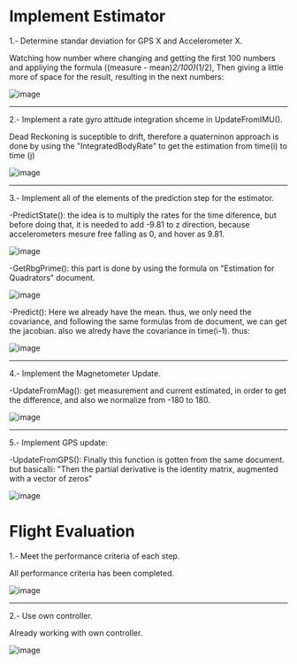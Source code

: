 # Implement Estimator
1.- Determine standar deviation for GPS X and Accelerometer X.

Watching how number where changing and getting the first 100 numbers and appliying the formula ((measure - mean)*2/100)*(1/2),
Then giving a little more of space for the result, resulting in the next numbers:

![image](https://user-images.githubusercontent.com/29236973/141076284-5263583e-787d-4c23-a40f-8048af0bc22e.png)

------------------------------------------------------------------------------------------------------------

2.- Implement a rate gyro attitude integration shceme in UpdateFromIMU().

Dead Reckoning is suceptible to drift, therefore a quaterninon approach is done by using the "IntegratedBodyRate" to get the estimation from time(i) to time (j)

![image](https://user-images.githubusercontent.com/29236973/141078023-4e70dcab-1ec0-446a-ad14-1e2ebabd82a2.png)

------------------------------------------------------------------------------------------------------------


3.- Implement all of the elements of the prediction step for the estimator.

-PredictState(): the idea is to multiply the rates for the time diference, but before doing that, it is needed to add -9.81 to z direction, because accelerometers mesure free falling as 0, and hover as 9.81.

![image](https://user-images.githubusercontent.com/29236973/141083949-470448bc-211d-427a-a00e-46af63fcdd45.png)

-GetRbgPrime(): this part is done by using the formula on "Estimation for Quadrators" document.

![image](https://user-images.githubusercontent.com/29236973/141085915-326fbab4-9cdb-4f96-9235-7f192e2b7b5e.png)

-Predict(): Here we already have the mean. thus, we only need the covariance, and following the same formulas from de document, we can get the jacobian. also we alredy have the covariance in time(i-1). thus:

![image](https://user-images.githubusercontent.com/29236973/141088716-88c72f94-9d58-4f74-adca-c2091a8af8fd.png)

------------------------------------------------------------------------------------------------------------


4.- Implement the Magnetometer Update.

-UpdateFromMag(): get measurement and current estimated, in order to get the difference, and also we normalize from -180 to 180.

![image](https://user-images.githubusercontent.com/29236973/141097414-c6bcb802-5fd3-46c2-9579-7f7dde4bf55d.png)

------------------------------------------------------------------------------------------------------------

5.- Implement GPS update:

-UpdateFromGPS(): Finally this function is gotten from the same document. but basicalli: "Then the partial derivative is the identity matrix, augmented with a vector of zeros"

![image](https://user-images.githubusercontent.com/29236973/141099819-cd4c31ea-2734-436c-ab1d-7b68dffd5d2e.png)

# Flight Evaluation

1.- Meet the performance criteria of each step.

All performance criteria has been completed.

![image](https://user-images.githubusercontent.com/29236973/141101324-d87b7c40-ee9b-4756-8315-5e38b2f34201.png)

------------------------------------------------------------------------------------------------------------

2.- Use own controller.

Already working with own controller.

![image](https://user-images.githubusercontent.com/29236973/141101437-b8a2abe3-5384-4b58-9979-c55e516f3228.png)


